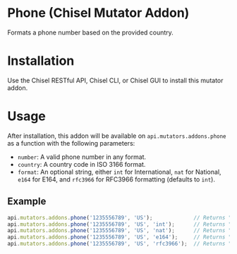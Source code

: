 # Phone (Chisel Mutator Addon)

Formats a phone number based on the provided country.

# Installation

Use the Chisel RESTful API, Chisel CLI, or Chisel GUI to install this mutator addon.

# Usage

After installation, this addon will be available on `api.mutators.addons.phone` as a function with the following parameters:
  - `number`: A valid phone number in any format.
  - `country`: A country code in ISO 3166 format.
  - `format`: An optional string, either `int` for International, `nat` for National, `e164` for E164, and `rfc3966` for RFC3966 formatting (defaults to `int`).

## Example

```js
api.mutators.addons.phone('1235556789', 'US');             // Returns "+1 123-555-6789"
api.mutators.addons.phone('1235556789', 'US', 'int');      // Returns "+1 123-555-6789"
api.mutators.addons.phone('1235556789', 'US', 'nat');      // Returns "(123) 555-6789"
api.mutators.addons.phone('1235556789', 'US', 'e164');     // Returns "+11235556789"
api.mutators.addons.phone('1235556789', 'US', 'rfc3966');  // Returns "tel:+1-123-555-6789"
```
